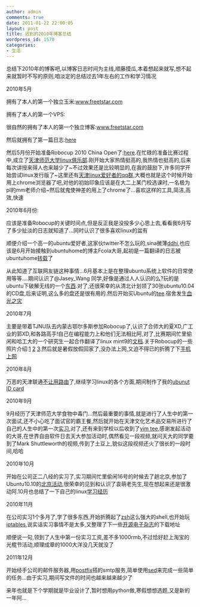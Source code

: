 ```yaml
---
author: admin
comments: true
date: 2011-01-22 22:00:05
layout: post
title: 迟到的2010年博客总结
wordpress_id: 1570
categories:
- 生活
---
```


总结下2010年的博客吧,以博客日志时间为主线,顺藤摸瓜,本着想起来就写,想不起来就暂时不写的原则,咱淡定的总结过去1年左右的工作和学习情况

2010年5月

拥有了本人的第一个独立玉米:www.freetstar.com

拥有了本人的第一个VPS:

很自然的拥有了本人的第一个独立博客:www.freetstar.com

然后就拥有了第一篇日志:[here](http://www.freetstar.com/first-blog)

然后5月份开始准备Robocup 2010 China Open了:[here](http://www.freetstar.com/2010robocup%e5%85%ac%e5%bc%80%e8%b5%9b-7%e6%9c%8818%e6%97%a5%ef%bc%8d20%e6%97%a5%e5%86%85%e8%92%99%e5%8f%a4%e9%84%82%e5%b0%94).在忙碌的准备比赛过程中,成立了[天津师范大学linux俱乐部](http://www.freetstar.com/introduction-tjnu-linux-club).刚开始大家热情挺高的,我热情也挺高的,后来每次讲授来得人也来越少了~不过效果还是比较明显的,在我的鼓励下,许多同学开始尝试linux发行版了~这里还有[天津linux爱好者的qq群](http://www.freetstar.com/tianjin-linuxqq),大概也就是这个时候开始用上chrome浏览器了吧,对他的初始印象应该是在大二上某门校选课时,一名极为pl的mm老师介绍~然后就鬼使神差的用上了chrome了...喜欢这样的工具,简洁,高效,快速

2010年6月份:

应该是准备Robocup的关键时间点,但是反正我是没投多少心思上去,看看我6月写了多少扯淡的日志就知道了...同时认识了很多喜欢linux的盆有

顺便介绍一个高一的ubuntu爱好者,这家伙twitter不怎么玩的,sina微薄[ddhi](http://t.sina.com.cn/1819507191),也应该是6月开始接触到ubuntuhome的博主Fcola大哥,起初是一篇翻译的日志被ubuntuhome[转载](http://www.freetstar.com/gnome-paint-one-simple-and-friendlygnome-drawing-aplication)了

从此知道了互联网友链这种事情...6月基本上是在整理ubuntu系统上软件的日常使用等等....期间认识了@Jasey_Wang 同学,好像是通过人人认识的么?玩的是ubuntu下破解无线的一个[东西](http://www.freetstar.com/ubuntu10-04-aircrack-ng-hack-wiless-router).对了,还很荣幸的从清北计划领了30张ubuntu10.04的CD盘,后来证明,这么多的盘还是很有用的.然后开始买Ubuntu的[tee](http://www.freetstar.com/ubuntut-tee-im-a-ubuntu-fan).宿舍发生[血光之灾](http://www.freetstar.com/bless-u)

2010年7月

主要是带着TJNU队去内蒙古鄂尔多斯参加Robocup了,认识了合师大的夏XD,广工业的郭XD,和各路高手!自己在编程能力上和他们无法相比阿,对了,比赛期间忙里偷闲和哈工大的一个研究生一起合作翻译了linux mint9的[文档](http://www.freetstar.com/linux-mint-9-user-guide-chinese-editon).关于Robocup的一些照片介绍:[1](http://www.freetstar.com/robocup-china-open-2010-%e4%b8%80) [2](http://www.freetstar.com/robocup-china-open-2010-%e4%ba%8c) [3](http://www.freetstar.com/robocup-china-open-2010-%e4%b8%89).然后就是暑假放假回家了,没办法上网,又迫不得已的折腾了下[手机上网](http://www.freetstar.com/use-cellphone-to-get-pc-online)

2010年8月

万恶的天津联通[不让用路由](http://www.freetstar.com/fuck-tj-unicom)了,继续学习linux的各个方面,期间制作了我的[ubunut ID card](http://www.freetstar.com/%e5%88%b6%e4%bd%9c%e4%bd%a0%e7%9a%84ubuntu-id-card)

2010年9月

9月经历了天津师范大学食物中毒门...然后最重要的事情,就是进行了人生中的第一次面试,还不小心吃了面试官的霸王餐,然后就开始在天津文化艺术品交易所进行了自己的人生中的第一次[实习](,http://www.freetstar.com/m-first-succsessful-job-experience),对了,还有来到学校以后收到了[vim tee,](http://www.freetstar.com/heres-vim-tee)感谢发起活动的大哥,在世界自由软件日去天大参加活动时,偶然看见一段视频,就问天大的同学要到了Mark Shuttleworth的视频,传到了土豆上,貌似这段视频还火了很长的一段时间,哈哈

2010年10月

开始在公司正二八经的实习了,实习期间忙里偷闲16号的时候去了趟北京,参加了Ubuntu10.10的[北京活动](http://www.freetstar.com/ubuntu10-10-release-party-beijing),很荣幸的见到和认识了袁萌老先生,现在想起来还是很激动阿.10月也总结了一下自己的linux[学习经历](http://www.freetstar.com/somethings-about-my-experience-at-linux-system)

2010年11月

在公司实习1个多月了,学了很多东西,开始折腾起了[zsh](http://www.freetstar.com/teach-u-zsh-file-comletion)这么强大的shell,也开始玩[iptables](http://www.freetstar.com/iptabls),说实话实习事情不是太多,又整理了下一些[开源电子杂志](http://www.freetstar.com/some-digital-magazines-about)的下载地址

顺便说一句,领到了人生中第一份实习工资,差不多1000rmb,不过恰好赶上淘宝的光棍节活动,顺理成章的1000大洋没几天就没了

2011年12月

开始经手公司的邮件服务器,用[postfix](http://www.freetstar.com/use-send_access-to-block-the-spamer)搭的smtp服务,简单使用[sed](http://www.freetstar.com/using-sed)来完成一些简单的任务...由于实习,期间写文件的时间也越来越来越少了

来年也就是下个学期就是毕业设计了,暂时想用python做,寒假想想选题,又是新的一年阿...
